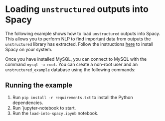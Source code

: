 # Loading `unstructured` outputs into Spacy

The following example shows how to load `unstructured` outputs into Spacy.
This allows you to perform NLP to find important data from outputs the `unstructured`
library has extracted.
Follow the instructions [here](https://spacy.io/usage)
to install Spacy on your system.

Once you have installed MySQL, you can connect to MySQL with the command `mysql -u root`.
You can create a non-root user and an `unstructured_example` database using the following
commands:

## Running the example

1. Run `pip install -r requirements.txt` to install the Python dependencies.
1. Run `jupyter-notebook to start.
1. Run the `load-into-spacy.ipynb` notebook.
